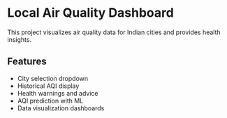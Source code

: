 # Local Air Quality Dashboard

This project visualizes air quality data for Indian cities and provides health insights.

## Features

- City selection dropdown
- Historical AQI display
- Health warnings and advice
- AQI prediction with ML
- Data visualization dashboards
